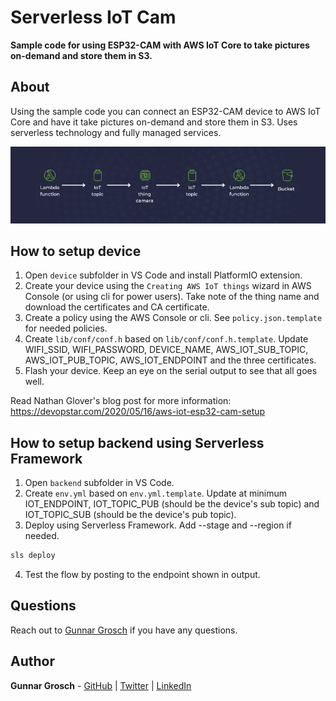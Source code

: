 # Serverless IoT Cam

**Sample code for using ESP32-CAM with AWS IoT Core to take pictures on-demand and store them in S3.**

## About

Using the sample code you can connect an ESP32-CAM device to AWS IoT Core and have it take pictures on-demand and store them in S3. Uses serverless technology and fully managed services.

 ![Serverless IoT Cam Architecture](serverless-iot-cam-architecture.png?raw=true "Serverless IoT Cam Architecture")

## How to setup device

1. Open `device` subfolder in VS Code and install PlatformIO extension.
2. Create your device using the `Creating AWS IoT things` wizard in AWS Console (or using cli for power users). Take note of the thing name and download the certificates and CA certificate.
3. Create a policy using the AWS Console or cli. See `policy.json.template` for needed policies.
4. Create `lib/conf/conf.h` based on `lib/conf/conf.h.template`. Update WIFI_SSID, WIFI_PASSWORD, DEVICE_NAME, AWS_IOT_SUB_TOPIC, AWS_IOT_PUB_TOPIC, AWS_IOT_ENDPOINT and the three certificates. 
5. Flash your device. Keep an eye on the serial output to see that all goes well.

Read Nathan Glover's blog post for more information: https://devopstar.com/2020/05/16/aws-iot-esp32-cam-setup

## How to setup backend using Serverless Framework

1. Open `backend` subfolder in VS Code.
2. Create `env.yml` based on `env.yml.template`. Update at minimum IOT_ENDPOINT, IOT_TOPIC_PUB (should be the device's sub topic) and IOT_TOPIC_SUB (should be the device's pub topic).
3. Deploy using Serverless Framework. Add --stage and --region if needed.
```bash
sls deploy
```
4. Test the flow by posting to the endpoint shown in output.

## Questions

Reach out to [Gunnar Grosch](https://twitter.com/gunnargrosch) if you have any questions.

## Author

**Gunnar Grosch** - [GitHub](https://github.com/gunnargrosch) | [Twitter](https://twitter.com/gunnargrosch) | [LinkedIn](https://www.linkedin.com/in/gunnargrosch/)
